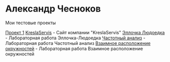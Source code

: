 # Александр Чесноков
Мои тестовые проекты

[Проект 1](https://aleksandrche.github.io/project_01/ 'Мой первый проект')
[KreslaServis](https://aleksandrche.github.io/kreslaservis/ 'Сайт компании "KreslaServis"') - Сайт компании "KreslaServis"
[Эллочка Людоедка](https://aleksandrche.github.io/ellochka_ludoedka/ 'Лабораторная работа Эллочка-Людоедка') - Лабораторная работа Эллочка-Людоедка
[Частотный анализ](https://aleksandrche.github.io/frequency_analysis/ 'Лабораторная работа Частотный анализ') - Лабораторная работа Частотный анализ
[Взаимное расположение окружностей](https://aleksandrche.github.io/mutual_arrangement/ 'Лабораторная работа Взаимное расположение окружностей') - Лабораторная работа Взаимное расположение окружностей